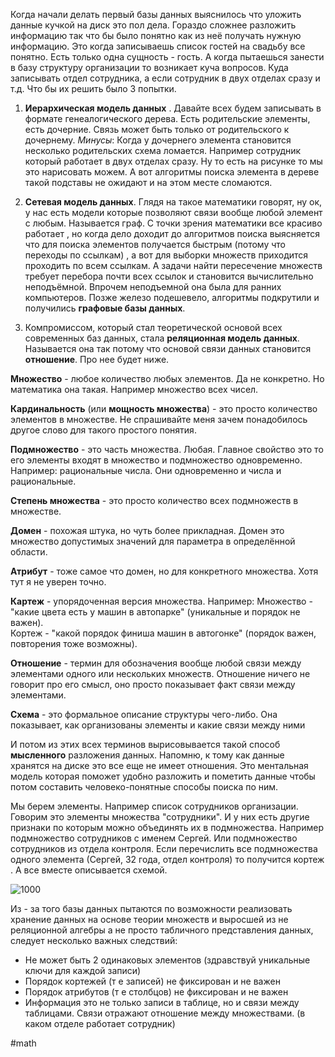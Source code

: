 Когда начали делать первый базы данных выяснилось что уложить данные кучкой на диск это пол дела. Гораздо сложнее разложить информацию так что бы было понятно как из неё получать нужную информацию. Это когда записываешь список гостей на свадьбу все понятно. Есть только одна сущность - гость. А когда пытаешься занести в базу структуру организации то возникает куча вопросов. Куда записывать отдел сотрудника, а если сотрудник в двух отделах сразу и т.д. Что бы их решить было 3 попытки.

1. **Иерархическая модель данных** . Давайте всех будем записывать в формате генеалогического дерева. Есть родительские элементы, есть дочерние. Связь может быть только от родительского к дочернему.
*Минусы*: Когда у дочернего элемента становится несколько родительских схема ломается. Например сотрудник который работает в двух отделах сразу. 
Ну то есть на рисунке то мы это нарисовать можем. А вот алгоритмы поиска элемента в дереве такой подставы не ожидают и на этом месте сломаются.  

2. **Сетевая модель данных**. Глядя на такое математики говорят, ну ок, у нас есть модели которые позволяют связи вообще любой элемент с любым.  Называется граф. С точки зрения математики все красиво работает , но когда дело доходит до алгоритмов поиска выясняется что для поиска элементов получается быстрым (потому что переходы по ссылкам) , а вот для выборки множеств приходится проходить по всем ссылкам. А задачи найти пересечение множеств требует перебора почти всех ссылок и становится вычислительно неподъёмной.  Впрочем неподъемной она была для ранних компьютеров. Позже железо подешевело, алгоритмы подкрутили и получились **графовые базы данных**.

3. Компромиссом, который стал теоретической основой всех современных баз данных, стала **реляционная модель данных**. Называется она так потому что основой связи данных становится **отношение**.  Про нее будет ниже.

**Множество** - любое количество любых элементов. Да не конкретно. Но математика она такая. Например множество всех чисел. 

**Кардинальность** (или **мощность множества**) - это просто количество элементов в множестве. Не спрашивайте меня зачем понадобилось другое слово для такого простого понятия. 

**Подмножество** - это часть множества. Любая. Главное свойство это то его элементы входят в множество и подмножество одновременно.  Например: рациональные числа. Они одновременно и числа и рациональные. 

**Степень множества** - это просто количество всех подмножеств в множестве.

**Домен** - похожая штука, но чуть более прикладная. Домен это множество допустимых значений для параметра в определённой области.

**Атрибут** - тоже самое что домен, но для конкретного множества. Хотя тут я не уверен точно. 

**Картеж** - упорядоченная версия множества.  Например:  Множество - "какие цвета есть у машин в автопарке" (уникальные и порядок не важен).  
Кортеж - "какой порядок финиша машин в автогонке" (порядок важен, повторения тоже возможны).

**Отношение** - термин для обозначения вообще любой связи между элементами одного или нескольких множеств. Отношение ничего не говорит про его смысл, оно просто показывает факт связи между элементами.

**Схема** - это формальное описание структуры чего-либо. Она показывает, как организованы элементы и какие связи между ними

И потом из этих всех терминов вырисовывается такой способ **мысленного** разложения данных.  Напомню, к тому как данные хранятся на диске это все еще не имеет отношения. Это ментальная модель которая поможет удобно разложить и пометить данные чтобы потом составить человеко-понятные способы поиска по ним.  

Мы берем элементы. Например список сотрудников организации. Говорим это элементы множества "сотрудники".  И у них есть другие признаки по которым можно объединять их в подмножества. Например подмножество сотрудников с именем Сергей.  Или подмножество сотрудников из отдела контроля.  Если перечислить все подмножества одного элемента (Сергей, 32 года, отдел контроля) то получится кортеж . А все вместе описывается схемой.


![1000](реляционная%20схема%20данных.png)


Из - за того базы данных пытаются по возможности реализовать хранение данных на основе теории множеств и выросшей из не реляционной алгебры а не просто табличного представления данных, следует несколько важных следствий:

- Не может быть 2 одинаковых элементов (здравствуй уникальные ключи для каждой записи) 
- Порядок кортежей (т е записей) не фиксирован и не важен
- Порядок атрибутов (т е столбцов) не фиксирован и не важен
- Информация это не только записи в таблице, но и связи между таблицами. Связи отражают отношение между множествами. (в каком отделе работает сотрудник)



#math

